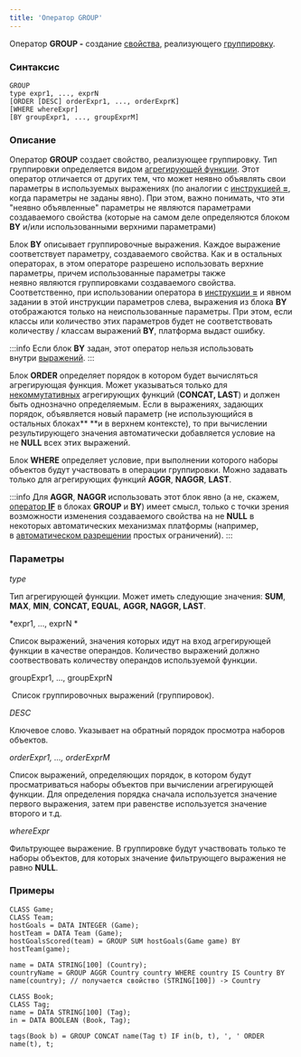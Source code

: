 ```yaml
---
title: 'Оператор GROUP'
---
```


Оператор **GROUP -** создание [свойства](Properties.md), реализующего [группировку](Grouping_GROUP_.md).

### Синтаксис 

    GROUP 
    type expr1, ..., exprN
    [ORDER [DESC] orderExpr1, ..., orderExprK]
    [WHERE whereExpr]
    [BY groupExpr1, ..., groupExprM]

### Описание

Оператор **GROUP** создает свойство, реализующее группировку. Тип группировки определяется видом [агрегирующей функции](Set_operations.md). Этот оператор отличается от других тем, что может неявно объявлять свои параметры в используемых выражениях (по аналогии с [инструкцией **=**](Instruction_=.md), когда параметры не заданы явно). При этом, важно понимать, что эти "неявно объявленные" параметры не являются параметрами создаваемого свойства (которые на самом деле определяются блоком **BY** и/или использованными верхними параметрами)

Блок **BY** описывает группировочные выражения. Каждое выражение соответствует параметру, создаваемого свойства. Как и в остальных операторах, в этом операторе разрешено использовать верхние параметры, причем использованные параметры также неявно являются группировками создаваемого свойства. Соответственно, при использовании оператора в [инструкции **=**](Instruction_=.md) и явном задании в этой инструкции параметров слева, выражения из блока **BY** отображаются только на неиспользованные параметры. При этом, если классы или количество этих параметров будет не соответствовать количеству / классам выражений **BY**, платформа выдаст ошибку. 


:::info
Если блок **BY** задан, этот оператор нельзя использовать внутри [выражений](Expression.md).
:::

Блок **ORDER** определяет порядок в котором будет вычисляться агрегирующая функция. Может указываться только для [некоммутативных](Set_operations.md) агрегирующих функций (**CONCAT, LAST**) и должен быть однозначно определяемым. Если в выражениях, задающих порядок, объявляется новый параметр (не использующийся в остальных блоках** **и в верхнем контексте), то при вычислении результирующего значения автоматически добавляется условие на не **NULL** всех этих выражений.

Блок **WHERE** определяет условие, при выполнении которого наборы объектов будут участвовать в операции группировки. Можно задавать только для агрегирующих функций **AGGR**, **NAGGR**, **LAST**.


:::info
Для **AGGR**, **NAGGR** использовать этот блок явно (а не, скажем, [оператор **IF**](IF_operator.md) в блоках **GROUP** и **BY**) имеет смысл, только с точки зрения возможности изменения создаваемого свойства на не **NULL** в некоторых автоматических механизмах платформы (например, в [автоматическом разрешении](Simple_constraints.md) простых ограничений).
:::

### Параметры

*type*

Тип агрегирующей функции. Может иметь следующие значения: **SUM**, **MAX**, **MIN**, **CONCAT, EQUAL**, ****AGGR, NAGGR, LAST****. 

*expr1, ..., exprN *

Список выражений, значения которых идут на вход агрегирующей функции в качестве операндов. Количество выражений должно соотвествовать количеству операндов используемой функции. 

groupExpr1, ..., groupExprN  

 Список группировочных выражений (группировок). 

*DESC*

Ключевое слово. Указывает на обратный порядок просмотра наборов объектов. 

*orderExpr1, ..., orderExprM*

Список выражений, определяющих порядок, в котором будут просматриваться наборы объектов при вычислении агрегирующей функции. Для определения порядка сначала используется значение первого выражения, затем при равенстве используется значение второго и т.д. 

*whereExpr*

Фильтрующее выражение. В группировке будут участвовать только те наборы объектов, для которых значение фильтрующего выражения не равно **NULL**.

### Примеры


```lsf
CLASS Game;
CLASS Team;
hostGoals = DATA INTEGER (Game);
hostTeam = DATA Team (Game);
hostGoalsScored(team) = GROUP SUM hostGoals(Game game) BY hostTeam(game);

name = DATA STRING[100] (Country);
countryName = GROUP AGGR Country country WHERE country IS Country BY name(country); // получается свойство (STRING[100]) -> Country

CLASS Book;
CLASS Tag;
name = DATA STRING[100] (Tag);
in = DATA BOOLEAN (Book, Tag);

tags(Book b) = GROUP CONCAT name(Tag t) IF in(b, t), ', ' ORDER name(t), t;
```

